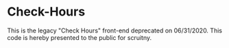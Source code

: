 # Check-Hours

This is the legacy "Check Hours" front-end deprecated on 06/31/2020. This code is hereby presented to the public for scruitny.
